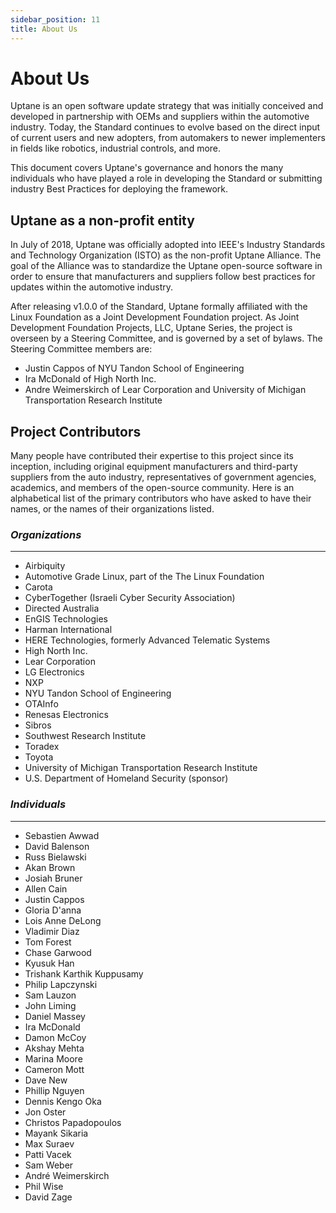 ```yaml
---
sidebar_position: 11
title: About Us
---
```


# About Us

Uptane is an open software update strategy that was initially conceived and developed in partnership with OEMs and suppliers within the automotive industry. Today, the Standard continues to evolve based on the direct input of current users and new adopters, from automakers to newer implementers in fields like robotics, industrial controls, and more.

This document covers Uptane's governance and honors the many individuals who have played a role in developing the Standard or submitting industry Best Practices for deploying the framework.

## Uptane as a non-profit entity

In July of 2018, Uptane was officially adopted into IEEE's Industry Standards
and Technology Organization (ISTO) as the non-profit Uptane Alliance. The goal of the Alliance was to standardize the Uptane open-source software in order to ensure that manufacturers and suppliers follow best practices for updates within the automotive industry.

After releasing v1.0.0 of the Standard, Uptane formally affiliated with the Linux Foundation as a Joint Development Foundation project. As Joint Development Foundation Projects, LLC, Uptane Series, the project is overseen by a Steering Committee, and is governed by a set of bylaws. The Steering Committee members are:

- Justin Cappos of NYU Tandon School of Engineering
- Ira McDonald of High North Inc.
- Andre Weimerskirch of Lear Corporation and University of Michigan
  Transportation Research Institute

## Project Contributors

Many people have contributed their expertise to this
project since its inception, including original equipment manufacturers and
third-party suppliers from the auto industry, representatives
of government agencies, academics, and members of the open-source community.
Here is an alphabetical list of the primary contributors who have asked to 
have their names, or the names of their organizations listed.

### _Organizations_

---

- Airbiquity
- Automotive Grade Linux, part of the The Linux Foundation
- Carota
- CyberTogether (Israeli Cyber Security Association)
- Directed Australia
- EnGIS Technologies
- Harman International
- HERE Technologies, formerly Advanced Telematic Systems
- High North Inc.
- Lear Corporation
- LG Electronics
- NXP
- NYU Tandon School of Engineering
- OTAInfo
- Renesas Electronics
- Sibros
- Southwest Research Institute
- Toradex
- Toyota
- University of Michigan Transportation Research Institute
- U.S. Department of Homeland Security (sponsor)

### _Individuals_

---

- Sebastien Awwad
- David Balenson
- Russ Bielawski
- Akan Brown
- Josiah Bruner
- Allen Cain
- Justin Cappos
- Gloria D'anna
- Lois Anne DeLong
- Vladimir Diaz
- Tom Forest
- Chase Garwood
- Kyusuk Han
- Trishank Karthik Kuppusamy
- Philip Lapczynski
- Sam Lauzon
- John Liming
- Daniel Massey
- Ira McDonald
- Damon McCoy
- Akshay Mehta
- Marina Moore
- Cameron Mott
- Dave New
- Phillip Nguyen
- Dennis Kengo Oka
- Jon Oster
- Christos Papadopoulos
- Mayank Sikaria
- Max Suraev
- Patti Vacek
- Sam Weber
- André Weimerskirch
- Phil Wise
- David Zage
